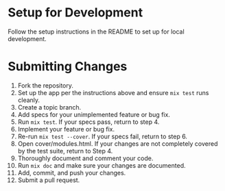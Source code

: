 # Setup for Development

Follow the setup instructions in the README to set up for local development.

# Submitting Changes

1. Fork the repository.
2. Set up the app per the instructions above and ensure `mix test`
   runs cleanly.
3. Create a topic branch.
4. Add specs for your unimplemented feature or bug fix.
5. Run `mix test`. If your specs pass, return to step 4.
6. Implement your feature or bug fix.
7. Re-run `mix test --cover`. If your specs fail, return to step 6.
8. Open cover/modules.html. If your changes are not completely covered by the
   test suite, return to Step 4.
9. Thoroughly document and comment your code.
10. Run `mix doc` and make sure your changes are documented.
11. Add, commit, and push your changes.
12. Submit a pull request.
